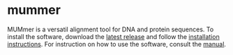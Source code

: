 # mummer

MUMmer is a versatil alignment tool for DNA and protein sequences. To install the software, download the [latest release](releases) and follow the [installation instructions](INSTALLATION.md). For instruction on how to use the software, consult the [manual](MANUAL.md).

